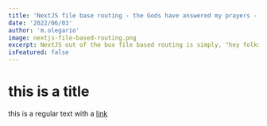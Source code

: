 ```yaml
---
title: 'NextJS file base routing - the Gods have answered my prayers - part 1'
date: '2022/06/03'
author: 'm.olegario'
image: nextjs-file-based-routing.png
excerpt: NextJS out of the box file based routing is simply, "hey folks, we have nodeJS express built right in."
isFeatured: false
---
```


# this is a title

this is a regular text with a [link](https://google.com)